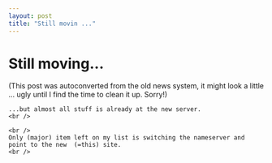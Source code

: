 ```yaml
---
layout: post
title: "Still movin ..."
---
```

<h1>Still moving...</h1>
(This post was autoconverted from the old news system,
it might look a little ... ugly until I find the time
to clean it up.
Sorry!)

    ...but almost all stuff is already at the new server.
    <br />
    
    <br />
    Only (major) item left on my list is switching the nameserver and point to the new  (=this) site.
    <br />

